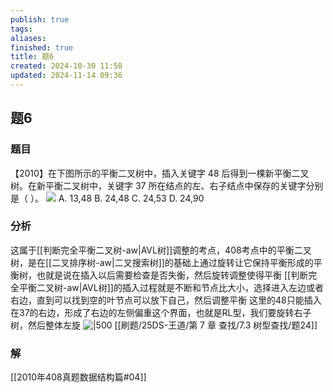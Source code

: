 ```yaml
---
publish: true
tags: 
aliases: 
finished: true
title: 题6
created: 2024-10-30 11:58
updated: 2024-11-14 09:36
---
```

## 题6
### 题目
【2010】在下图所示的平衡二叉树中，插入关键字 48 后得到一棵新平衡二叉树。在新平衡二叉树中，关键字 37 所在结点的左、右子结点中保存的关键字分别是（ ）。
![](https://img.hwenyi.tech/202410301847377.webp)
A. 13,48 
B. 24,48
C. 24,53 
D. 24,90
### 分析
这属于[[判断完全平衡二叉树-aw|AVL树]]调整的考点，408考点中的平衡二叉树，是在[[二叉排序树-aw|二叉搜索树]]的基础上通过旋转让它保持平衡形成的平衡树，也就是说在插入以后需要检查是否失衡，然后旋转调整使得平衡
[[判断完全平衡二叉树-aw|AVL树]]的插入过程就是不断和节点比大小，选择进入左边或者右边，直到可以找到空的叶节点可以放下自己，然后调整平衡
这里的48只能插入在37的右边，形成了右边的左侧偏重这个界面，也就是RL型，我们要旋转右子树，然后整体左旋
![|500](https://img.hwenyi.tech/202411141758191.webp)
[[刷题/25DS-王道/第 7 章 查找/7.3 树型查找/题24]]
### 解
[[2010年408真题数据结构篇#04]]